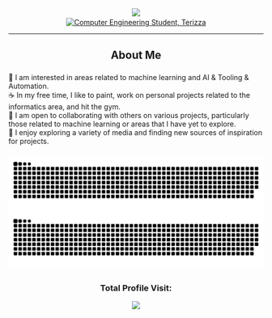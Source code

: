<div align="center">
    <img src="https://user-images.githubusercontent.com/74038190/212750155-3ceddfbd-19d3-40a3-87af-8d329c8323c4.gif" width="600">
</div>

<div align="center">
    <a href="https://git.io/typing-svg"><img src="https://readme-typing-svg.demolab.com?font=Roboto+Slab&color=%237E3ACE&size=30&center=true&vCenter=true&width=450&lines=I'm+Teresa;She/her;Software+Engineering+Student" alt="Computer Engineering Student, Terizza"></a>
</div>

---

###

<h2 align="center">About Me</h2>

###

🤖 I am interested in areas related to machine learning and AI & Tooling & Automation.\
☕ In my free time, I like to paint, work on personal projects related to the informatics area, and hit the gym.\
👾 I am open to collaborating with others on various projects, particularly those related to machine learning or areas that I have yet to explore.\
🔮 I enjoy exploring a variety of media and finding new sources of inspiration for projects.

###

![GitHub Snake Light](https://raw.githubusercontent.com/SrPhilippe/SrPhilippe/output/github-contribution-grid-snake.svg#gh-light-mode-only)
![GitHub Snake dark](https://raw.githubusercontent.com/SrPhilippe/SrPhilippe/output/github-contribution-grid-snake-dark.svg#gh-dark-mode-only)

 <h3><p align="center">Total Profile Visit: </p>
<p align="center">
    <img alingn="center" src="https://profile-counter.glitch.me/teresaam7/count.svg"/>
</p>
